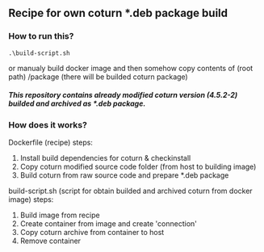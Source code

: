 ## Recipe for own coturn *.deb package build

### How to run this?

```
.\build-script.sh
```

or manualy build docker image and then somehow copy contents of (root path) /package (there will be builded coturn package)

##### This repository contains already modified coturn version (4.5.2-2) builded and archived as *.deb package.

### How does it works?

Dockerfile (recipe) steps:

1. Install build dependencies for coturn & checkinstall
2. Copy coturn modified source code folder (from host to building image)
3. Build coturn from raw source code and prepare *.deb package

build-script.sh (script for obtain builded and archived coturn from docker image) steps:

1. Build image from recipe
2. Create container from image and create 'connection'
3. Copy coturn archive from container to host 
4. Remove container